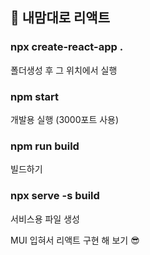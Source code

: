 ## 🌈 내맘대로 리액트

### npx create-react-app .
폴더생성 후 그 위치에서 실행

### npm start
개발용 실행 (3000포트 사용)

### npm run build
빌드하기

### npx serve -s build
서비스용 파일 생성

MUI 입혀서 리액트 구현 해 보기 😎

